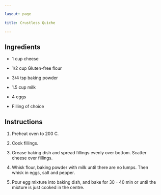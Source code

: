 ```yaml
---

layout: page

title: Crustless Quiche

---
```

## Ingredients

* 1 cup cheese

* 1/2 cup Gluten-free flour

* 3/4 tsp baking powder

* 1.5 cup milk

* 4 eggs

* Filling of choice

## Instructions

1. Preheat oven to 200 C.

2. Cook fillings.

3. Grease baking dish and spread fillings evenly over bottom. Scatter cheese over fillings.

4. Whisk flour, baking powder with milk until there are no lumps. Then whisk in eggs, salt and pepper.

5. Pour egg mixture into baking dish, and bake for 30 - 40 min or until  the mixture is just cooked in the centre.








